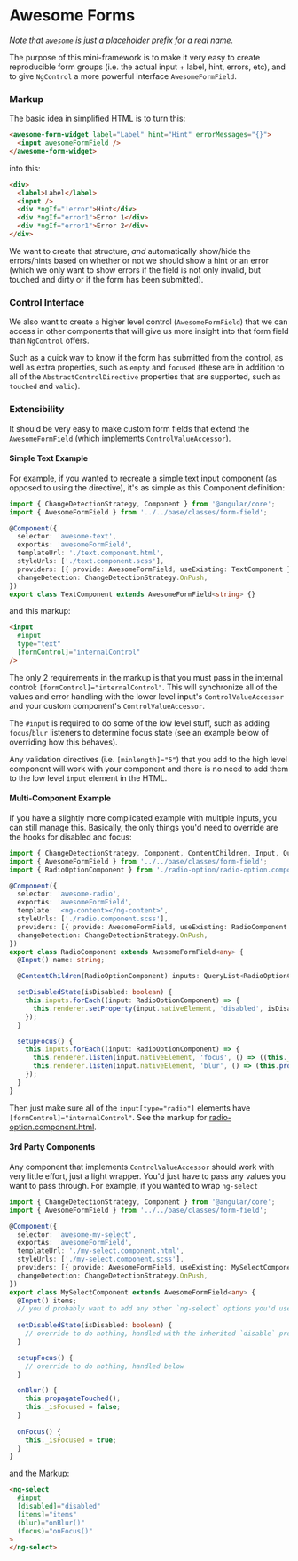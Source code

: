 # Awesome Forms

*Note that `awesome` is just a placeholder prefix for a real name.*

The purpose of this mini-framework is to make it very easy to create reproducible form groups (i.e. the actual input + label, hint, errors, etc), and to give `NgControl` a more powerful interface `AwesomeFormField`.

### Markup

The basic idea in simplified HTML is to turn this:

```html
<awesome-form-widget label="Label" hint="Hint" errorMessages="{}">
  <input awesomeFormField />
</awesome-form-widget>
```

into this:

```html
<div>
  <label>Label</label>
  <input />
  <div *ngIf="!error">Hint</div>
  <div *ngIf="error1">Error 1</div>
  <div *ngIf="error1">Error 2</div>
</div>
```

We want to create that structure, *and* automatically show/hide the errors/hints based on whether or not we should show a hint or an error (which we only want to show errors if the field is not only invalid, but touched and dirty or if the form has been submitted).

### Control Interface

We also want to create a higher level control (`AwesomeFormField`) that we can access in other components that will give us more insight into that form field than `NgControl` offers. 

Such as a quick way to know if the form has submitted from the control, as well as extra properties, such as `empty` and `focused` (these are in addition to all of the `AbstractControlDirective` properties that are supported, such as `touched` and `valid`).

### Extensibility

It should be very easy to make custom form fields that extend the `AwesomeFormField` (which implements `ControlValueAccessor`). 

#### Simple Text Example

For example, if you wanted to recreate a simple text input component (as opposed to using the directive), it's as simple as this Component definition:

```ts
import { ChangeDetectionStrategy, Component } from '@angular/core';
import { AwesomeFormField } from '../../base/classes/form-field';

@Component({
  selector: 'awesome-text',
  exportAs: 'awesomeFormField',
  templateUrl: './text.component.html',
  styleUrls: ['./text.component.scss'],
  providers: [{ provide: AwesomeFormField, useExisting: TextComponent }],
  changeDetection: ChangeDetectionStrategy.OnPush,
})
export class TextComponent extends AwesomeFormField<string> {}
```

and this markup:

```html
<input
  #input
  type="text"
  [formControl]="internalControl"
/>
```

The only 2 requirements in the markup is that you must pass in the internal control: `[formControl]="internalControl"`. This will synchronize all of the values and error handling with the lower level input's `ControlValueAccessor` and your custom component's `ControlValueAccessor`.

The `#input` is required to do some of the low level stuff, such as adding `focus`/`blur` listeners to determine focus state (see an example below of overriding how this behaves).

Any validation directives (i.e. `[minlength]="5"`) that you add to the high level component will work with your component and there is no need to add them to the low level `input` element in the HTML.

#### Multi-Component Example

If you have a slightly more complicated example with multiple inputs, you can still manage this. Basically, the only things you'd need to override are the hooks for disabled and focus:

```ts
import { ChangeDetectionStrategy, Component, ContentChildren, Input, QueryList } from '@angular/core';
import { AwesomeFormField } from '../../base/classes/form-field';
import { RadioOptionComponent } from './radio-option/radio-option.component';

@Component({
  selector: 'awesome-radio',
  exportAs: 'awesomeFormField',
  template: '<ng-content></ng-content>',
  styleUrls: ['./radio.component.scss'],
  providers: [{ provide: AwesomeFormField, useExisting: RadioComponent }],
  changeDetection: ChangeDetectionStrategy.OnPush,
})
export class RadioComponent extends AwesomeFormField<any> {
  @Input() name: string;

  @ContentChildren(RadioOptionComponent) inputs: QueryList<RadioOptionComponent> = <any>[];

  setDisabledState(isDisabled: boolean) {
    this.inputs.forEach((input: RadioOptionComponent) => {
      this.renderer.setProperty(input.nativeElement, 'disabled', isDisabled);
    });
  }

  setupFocus() {
    this.inputs.forEach((input: RadioOptionComponent) => {
      this.renderer.listen(input.nativeElement, 'focus', () => ((this._focused = true)));
      this.renderer.listen(input.nativeElement, 'blur', () => (this.propagateTouched(), (this._focused = false)));
    });
  }
}
```

Then just make sure all of the `input[type="radio"]` elements have `[formControl]="internalControl"`. See the markup for [radio-option.component.html](src/awesome-forms/form-fields/radio/radio-options/radio-options.component.html).

#### 3rd Party Components

Any component that implements `ControlValueAccessor` should work with very little effort, just a light wrapper. You'd just have to pass any values you want to pass through. For example, if you wanted to wrap `ng-select`

```ts
import { ChangeDetectionStrategy, Component } from '@angular/core';
import { AwesomeFormField } from '../../base/classes/form-field';

@Component({
  selector: 'awesome-my-select',
  exportAs: 'awesomeFormField',
  templateUrl: './my-select.component.html',
  styleUrls: ['./my-select.component.scss'],
  providers: [{ provide: AwesomeFormField, useExisting: MySelectComponent }],
  changeDetection: ChangeDetectionStrategy.OnPush,
})
export class MySelectComponent extends AwesomeFormField<any> {
  @Input() items;
  // you'd probably want to add any other `ng-select` options you'd use
  
  setDisabledState(isDisabled: boolean) {
    // override to do nothing, handled with the inherited `disable` property directly
  }

  setupFocus() {
    // override to do nothing, handled below
  }

  onBlur() {
    this.propagateTouched();
    this._isFocused = false;
  }
 
  onFocus() {
    this._isFocused = true;
  }
}
```

and the Markup:

```html
<ng-select
  #input
  [disabled]="disabled"
  [items]="items"
  (blur)="onBlur()"
  (focus)="onFocus()"
>
</ng-select>
```
